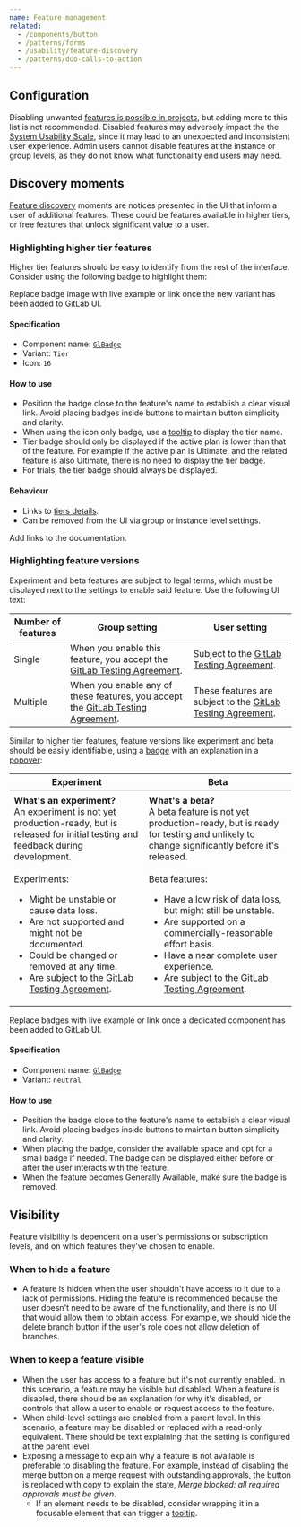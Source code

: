 ```yaml
---
name: Feature management
related:
  - /components/button
  - /patterns/forms
  - /usability/feature-discovery
  - /patterns/duo-calls-to-action
---
```


## Configuration

Disabling unwanted [features is possible in projects](https://docs.gitlab.com/ee/user/project/settings/#sharing-and-permissions), but adding more to this list is not recommended. Disabled features may adversely impact the the [System Usability Scale](https://about.gitlab.com/handbook/engineering/ux/performance-indicators/system-usability-scale/), since it may lead to an unexpected and inconsistent user experience. Admin users cannot disable features at the instance or group levels, as they do not know what functionality end users may need.

## Discovery moments

[Feature discovery](/usability/feature-discovery) moments are notices presented in the UI that inform a user of additional features. These could be features available in higher tiers, or free features that unlock significant value to a user.

### Highlighting higher tier features

Higher tier features should be easy to identify from the rest of the interface. Consider using the following badge to highlight them:

<figure-img alt="Premium feature badge" label="Higher tier feature badge" src="/img/higher-tier-feature-badges.svg"></figure-img>

<todo>Replace badge image with live example or link once the new variant has been added to GitLab UI.</todo>

#### Specification

- Component name: [`GlBadge`](https://design.gitlab.com/components/badge/code)
- Variant: `Tier`
- Icon: `16`

#### How to use

- Position the badge close to the feature's name to establish a clear visual link. Avoid placing badges inside buttons to maintain button simplicity and clarity.
- When using the icon only badge, use a [tooltip](/components/tooltip) to display the tier name.
- Tier badge should only be displayed if the active plan is lower than that of the feature. For example if the active plan is Ultimate, and the related feature is also Ultimate, there is no need to display the tier badge.
- For trials, the tier badge should always be displayed.

#### Behaviour

- Links to [tiers details](https://about.gitlab.com/pricing/).
- Can be removed from the UI via group or instance level settings.

<todo>Add links to the documentation.</todo>

### Highlighting feature versions

Experiment and beta features are subject to legal terms, which must be displayed next to the settings to enable said feature. Use the following UI text:

| Number of features | Group setting                                                                                                                                    | User setting                                                                                                                 |
| ------------------ | ------------------------------------------------------------------------------------------------------------------------------------------------ | ---------------------------------------------------------------------------------------------------------------------------- |
| Single             | When you enable this feature, you accept the [GitLab Testing Agreement](https://handbook.gitlab.com/handbook/legal/testing-agreement/).          | Subject to the [GitLab Testing Agreement](https://handbook.gitlab.com/handbook/legal/testing-agreement/).                    |
| Multiple           | When you enable any of these features, you accept the [GitLab Testing Agreement](https://handbook.gitlab.com/handbook/legal/testing-agreement/). | These features are subject to the [GitLab Testing Agreement](https://handbook.gitlab.com/handbook/legal/testing-agreement/). |

<figure-img label="Example of legal disclaimer" src="/img/legal-disclaimer-exp-beta.svg"></figure-img>

Similar to higher tier features, feature versions like experiment and beta should be easily identifiable, using a [badge](/components/badge/) with an explanation in a [popover](/components/popover):

| Experiment                                                                                                                                                                                                                                                                                                                                                                                                                                                                     | Beta                                                                                                                                                                                                                                                                                                                                                                                                                                                                                                                 |
| ------------------------------------------------------------------------------------------------------------------------------------------------------------------------------------------------------------------------------------------------------------------------------------------------------------------------------------------------------------------------------------------------------------------------------------------------------------------------------ | -------------------------------------------------------------------------------------------------------------------------------------------------------------------------------------------------------------------------------------------------------------------------------------------------------------------------------------------------------------------------------------------------------------------------------------------------------------------------------------------------------------------- |
| <figure-img label="Experiment feature badge" src="/img/feature-badge-experiment.svg"></figure-img>                                                                                                                                                                                                                                                                                                                                                                             | <figure-img label="Beta feature badge" src="/img/feature-badge-beta.svg"></figure-img>                                                                                                                                                                                                                                                                                                                                                                                                                               |
| <strong>What's an experiment?</strong><br>An experiment is not yet production-ready, but is released for initial testing and feedback during development. <br><br>Experiments:<ul><li>Might be unstable or cause data loss.</li><li>Are not supported and might not be documented.</li><li>Could be changed or removed at any time.</li><li>Are subject to the <a href="https://handbook.gitlab.com/handbook/legal/testing-agreement/">GitLab Testing Agreement</a>.</li></ul> | <strong>What's a beta?</strong><br>A beta feature is not yet production-ready, but is ready for testing and unlikely to change significantly before it's released.<br><br>Beta features:<ul><li>Have a low risk of data loss, but might still be unstable.</li><li>Are supported on a commercially-reasonable effort basis.</li><li>Have a near complete user experience.</li><li>Are subject to the <a href="https://handbook.gitlab.com/handbook/legal/testing-agreement/">GitLab Testing Agreement</a>.</li></ul> |

<todo>Replace badges with live example or link once a dedicated component has been added to GitLab UI.</todo>

#### Specification

- Component name: [`GlBadge`](https://design.gitlab.com/components/badge/code)
- Variant: `neutral`

#### How to use

- Position the badge close to the feature's name to establish a clear visual link. Avoid placing badges inside buttons to maintain button simplicity and clarity.
- When placing the badge, consider the available space and opt for a small badge if needed. The badge can be displayed either before or after the user interacts with the feature.
- When the feature becomes Generally Available, make sure the badge is removed.

## Visibility

Feature visibility is dependent on a user's permissions or subscription levels, and on which features they've chosen to enable.

### When to hide a feature

- A feature is hidden when the user shouldn't have access to it due to a lack of permissions. Hiding the feature is recommended because the user doesn't need to be aware of the functionality, and there is no UI that would allow them to obtain access. For example, we should hide the delete branch button if the user's role does not allow deletion of branches.

### When to keep a feature visible

- When the user has access to a feature but it's not currently enabled. In this scenario, a feature may be visible but disabled. When a feature is disabled, there should be an explanation for why it's disabled, or controls that allow a user to enable or request access to the feature.
- When child-level settings are enabled from a parent level. In this scenario, a feature may be disabled or replaced with a read-only equivalent. There should be text explaining that the setting is configured at the parent level.
- Exposing a message to explain why a feature is not available is preferable to disabling the feature. For example, instead of disabling the merge button on a merge request with outstanding approvals, the button is replaced with copy to explain the state, _Merge blocked: all required approvals must be given_.
  - If an element needs to be disabled, consider wrapping it in a focusable element that can trigger a [tooltip](/components/tooltip).
